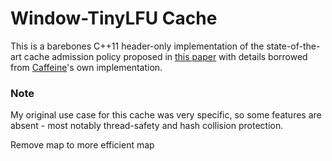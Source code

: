 # Window-TinyLFU Cache
This is a barebones C++11 header-only implementation of the state-of-the-art cache admission policy proposed in [this paper](https://arxiv.org/abs/1512.00727) with details borrowed from [Caffeine](https://github.com/ben-manes/caffeine)'s own implementation.

### Note
My original use case for this cache was very specific, so some features are absent - most notably thread-safety and hash collision protection.

Remove map to more efficient map
